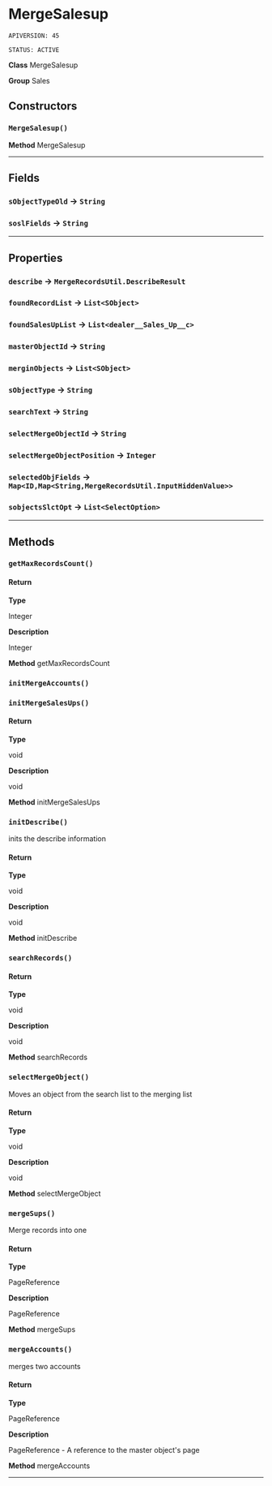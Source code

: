 # MergeSalesup

`APIVERSION: 45`

`STATUS: ACTIVE`



**Class** MergeSalesup


**Group** Sales

## Constructors
### `MergeSalesup()`

**Method** MergeSalesup

---
## Fields

### `sObjectTypeOld` → `String`


### `soslFields` → `String`


---
## Properties

### `describe` → `MergeRecordsUtil.DescribeResult`


### `foundRecordList` → `List<SObject>`


### `foundSalesUpList` → `List<dealer__Sales_Up__c>`


### `masterObjectId` → `String`


### `merginObjects` → `List<SObject>`


### `sObjectType` → `String`


### `searchText` → `String`


### `selectMergeObjectId` → `String`


### `selectMergeObjectPosition` → `Integer`


### `selectedObjFields` → `Map<ID,Map<String,MergeRecordsUtil.InputHiddenValue>>`


### `sobjectsSlctOpt` → `List<SelectOption>`


---
## Methods
### `getMaxRecordsCount()`
#### Return

**Type**

Integer

**Description**

Integer


**Method** getMaxRecordsCount

### `initMergeAccounts()`
### `initMergeSalesUps()`
#### Return

**Type**

void

**Description**

void


**Method** initMergeSalesUps

### `initDescribe()`

inits the describe information

#### Return

**Type**

void

**Description**

void


**Method** initDescribe

### `searchRecords()`
#### Return

**Type**

void

**Description**

void


**Method** searchRecords

### `selectMergeObject()`

Moves an object from the search list to the merging list

#### Return

**Type**

void

**Description**

void


**Method** selectMergeObject

### `mergeSups()`

Merge records into one

#### Return

**Type**

PageReference

**Description**

PageReference


**Method** mergeSups

### `mergeAccounts()`

merges two accounts

#### Return

**Type**

PageReference

**Description**

PageReference - A reference to the master object's page


**Method** mergeAccounts

---
